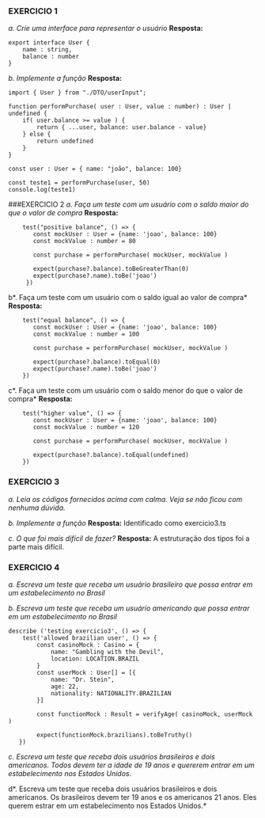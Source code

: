 ### EXERCICIO 1
*a. Crie uma interface para representar o usuário*
**Resposta:**
```
export interface User {
    name : string,
    balance : number
}
```

*b. Implemente  a função*
**Resposta:**
```
import { User } from "./DTO/userInput";

function performPurchase( user : User, value : number) : User | undefined {
    if( user.balance >= value ) {
        return { ...user, balance: user.balance - value}
    } else {
        return undefined
    }
}

const user : User = { name: "joão", balance: 100}

const teste1 = performPurchase(user, 50)
console.log(teste1)
```

###EXERCICIO 2
*a. Faça um teste com um usuário com o saldo maior do que o valor de compra*
**Resposta:**
```
    test("positive balance", () => {
       const mockUser : User = {name: 'joao', balance: 100}
       const mockValue : number = 80

       const purchase = performPurchase( mockUser, mockValue )

       expect(purchase?.balance).toBeGreaterThan(0)
       expect(purchase?.name).toBe('joao')
     })
```


b*. Faça um teste com um usuário com o saldo igual ao valor de compra*
**Resposta:**
```
    test("equal balance", () => {
       const mockUser : User = {name: 'joao', balance: 100}
       const mockValue : number = 100

       const purchase = performPurchase( mockUser, mockValue )

       expect(purchase?.balance).toEqual(0)
       expect(purchase?.name).toBe('joao')
    })
```

c*. Faça um teste com um usuário com o saldo menor do que o valor de compra*
**Resposta:**
```
    test("higher value", () => {
       const mockUser : User = {name: 'joao', balance: 100}
       const mockValue : number = 120

       const purchase = performPurchase( mockUser, mockValue )

       expect(purchase?.balance).toEqual(undefined)
    })
```

### EXERCICIO 3
*a. Leia os códigos fornecidos acima com calma. Veja se não ficou com nenhuma dúvida.*

*b. Implemente a função*
**Resposta:**
Identificado como exercicio3.ts

*c. O que foi mais difícil de fazer?*
**Resposta:**
A estruturação dos tipos foi a parte mais difícil.


### EXERCICIO 4
*a. Escreva um teste que receba um usuário brasileiro que possa entrar em um estabelecimento no Brasil*

*b. Escreva um teste que receba um usuário americando que possa entrar em um estabelecimento no Brasil*
```
describe ('testing exercicio3', () => {
    test('allowed brazilian user', () => {
        const casinoMock : Casino = {
            name: "Gambling with the Devil",
            location: LOCATION.BRAZIL
        }
        const userMock : User[] = [{
            name: "Dr. Stein",
            age: 22,
            nationality: NATIONALITY.BRAZILIAN
        }]

        const functionMock : Result = verifyAge( casinoMock, userMock )

        expect(functionMock.brazilians).toBeTruthy()
   })
```

*c. Escreva um teste que receba dois usuários brasileiros e dois americanos. Todos devem ter a idade de 19 anos e quererem entrar em um estabelecimento nos Estados Unidos.*


d*. Escreva um teste que receba dois usuários brasileiros e dois americanos. Os brasileiros devem ter 19 anos e os americanos 21 anos. Eles querem estrar em um estabelecimento nos Estados Unidos.*

















